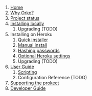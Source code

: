 1. [Home](.)
1. [Why Orko?](Why-Orko)
1. [Project status](Project-status)
1. [Installing locally](Local-installation)
   1. Upgrading (TODO)
1. Installing on Heroku
   1. [Quick installer](One-click-installation-on-Heroku)
   1. [Manual install](Manual-installation-on-Heroku)
   1. [Hashing passwords](Hashing-Passwords)
   1. [Optional Heroku settings](Optional-Heroku-settings)
   1. Upgrading (TODO)
1. [User Guide](User-Guide)
   1. [Scripting](Scripting)
   1. Configuration Reference (TODO)
1. [Supporting the prokect](Supporting-The-Project)
1. [Developer Guide](Developer-guide)
